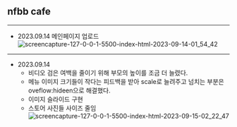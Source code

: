 ## nfbb cafe

---

- 2023.09.14
  메인페이지 업로드
  ![screencapture-127-0-0-1-5500-index-html-2023-09-14-01_54_42](https://github.com/msb741852/nfbb-cafe/assets/75235831/0089a259-2eb7-4094-a7f9-c8c454280ecf)

---

- 2023.09.14
  - 비디오 검은 여백을 줄이기 위해 부모의 높이를 조금 더 늘렸다.
  - 메뉴 이미지 크기들이 작다는 피드백을 받아 scale로 늘려주고 넘치는 부분은 oveflow:hideen으로 해결했다.
  - 이미지 슬라이드 구현
  - 스토어 사진들 사이즈 줄임
    ![screencapture-127-0-0-1-5500-index-html-2023-09-15-02_22_47](https://github.com/msb741852/nfbb-cafe/assets/75235831/a0bbc775-d1bc-4364-8fc5-94392636f1bc)
